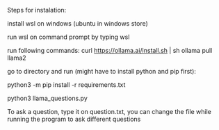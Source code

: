 Steps for instalation:

install wsl on windows  (ubuntu in windows store)

run wsl on command prompt by typing wsl

run following commands:
curl https://ollama.ai/install.sh | sh
ollama pull llama2

go to directory and run (might have to install python and pip first):

python3 -m pip install -r requirements.txt

python3 llama_questions.py





To ask a question, type it on question.txt, you can change the file while running the program to ask different questions
